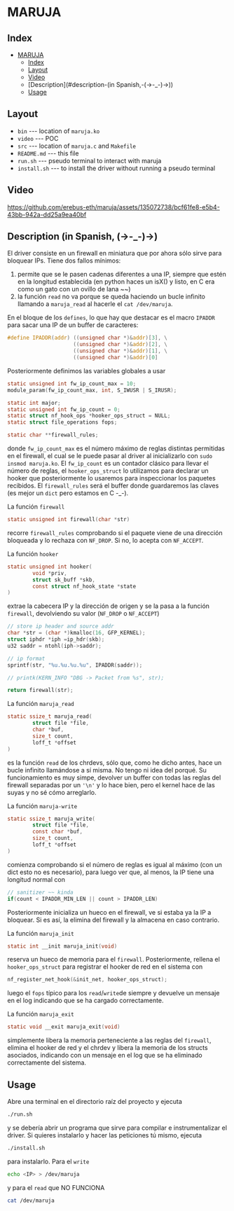 # MARUJA
## Index
- [MARUJA](#maruja)
  - [Index](#index)
  - [Layout](#layout)
  - [Video](#video)
  - [Description](#description-\(in Spanish,-\(->-_-\)->\))
  - [Usage](#usage)

## Layout
- `bin` --- location of `maruja.ko`
- `video` --- POC
- `src` --- location of `maruja.c` and `Makefile`
- `README.md` --- this file
- `run.sh` --- pseudo terminal to interact with maruja
- `install.sh` --- to install the driver without running a pseudo terminal

## Video
https://github.com/erebus-eth/maruja/assets/135072738/bcf61fe8-e5b4-43bb-942a-dd25a9ea40bf

## Description (in Spanish, (->-_-)->)
El driver consiste en un firewall en miniatura que por ahora sólo sirve para bloquear IPs. Tiene dos fallos mínimos:
1. permite que se le pasen cadenas diferentes a una IP, siempre que estén en la longitud establecida (en python haces un isX() y listo, en C era como un gato con un ovillo de lana ~~)
2. la función `read` no va porque se queda haciendo un bucle infinito llamando a `maruja_read` al hacerle el `cat /dev/maruja`.

En el bloque de los `defines`, lo que hay que destacar es el macro `IPADDR` para sacar una IP de un buffer de caracteres:

```c
#define IPADDR(addr) ((unsigned char *)&addr)[3], \
                     ((unsigned char *)&addr)[2], \
                     ((unsigned char *)&addr)[1], \
                     ((unsigned char *)&addr)[0]
```

Posteriormente definimos las variables globales a usar

```c
static unsigned int fw_ip_count_max = 10;
module_param(fw_ip_count_max, int, S_IWUSR | S_IRUSR);

static int major;
static unsigned int fw_ip_count = 0;
static struct nf_hook_ops *hooker_ops_struct = NULL;
static struct file_operations fops;

static char **firewall_rules;
```

donde `fw_ip_count_max` es el número máximo de reglas distintas permitidas en el firewall, el cual se le puede pasar al driver al inicializarlo con `sudo insmod maruja.ko`. El `fw_ip_count` es un contador clásico para llevar el número de reglas, el `hooker_ops_struct` lo utilizamos para declarar un hooker que posteriormente lo usaremos para inspeccionar los paquetes recibidos. El `firewall_rules` será el buffer donde guardaremos las claves (es mejor un `dict` pero estamos en C -_-).

La función `firewall`

```c
static unsigned int firewall(char *str)
```

recorre `firewall_rules` comprobando si el paquete viene de una dirección bloqueada y lo rechaza con `NF_DROP`. Si no, lo acepta con `NF_ACCEPT`.

La función `hooker`

```c
static unsigned int hooker(
        void *priv,
        struct sk_buff *skb,
        const struct nf_hook_state *state
)
```

extrae la cabecera IP y la dirección de origen y se la pasa a la función `firewall`, devolviendo su valor (`NF_DROP` o `NF_ACCEPT`)

```c
// store ip header and source addr
char *str = (char *)kmalloc(16, GFP_KERNEL);
struct iphdr *iph =ip_hdr(skb);
u32 saddr = ntohl(iph->saddr);

// ip format
sprintf(str, "%u.%u.%u.%u", IPADDR(saddr));

// printk(KERN_INFO "DBG -> Packet from %s", str);

return firewall(str);
```

La función `maruja_read`

```c
static ssize_t maruja_read(
        struct file *file,
        char *buf,
        size_t count,
        loff_t *offset
)
```

es la función `read` de los chrdevs, sólo que, como he dicho antes, hace un bucle infinito llamándose a sí misma. No tengo ni idea del porqué. Su funcionamiento es muy simpe, devolver un buffer con todas las reglas del firewall separadas por un `'\n'` y lo hace bien, pero el kernel hace de las suyas y no sé cómo arreglarlo.

La función `maruja-write`

```c
static ssize_t maruja_write(
        struct file *file,
        const char *buf,
        size_t count,
        loff_t *offset
)
```

comienza comprobando si el número de reglas es igual al máximo (con un dict esto no es necesario), para luego ver que, al menos, la IP tiene una longitud normal con
```c
// sanitizer ~~ kinda
if(count < IPADDR_MIN_LEN || count > IPADDR_LEN)
```

Posteriormente inicializa un hueco en el firewall, ve si estaba ya la IP a bloquear. Si es así, la elimina del firewall y la almacena en caso contrario.

La función `maruja_init`

```c
static int __init maruja_init(void) 
```

reserva un hueco de memoria para el `firewall`. Posteriormente, rellena el `hooker_ops_struct` para registrar el hooker de red en el sistema con

```c
nf_register_net_hook(&init_net, hooker_ops_struct);
```

luego el `fops` típico para los `read`/`write`de siempre y devuelve un mensaje en el log indicando que se ha cargado correctamente.

La función `maruja_exit`

```c
static void __exit maruja_exit(void)
```

simplemente libera la memoria perteneciente a las reglas del `firewall`, elimina el hooker de red y el chrdev y libera la memoria de los structs asociados, indicando con un mensaje en el log que se ha eliminado correctamente del sistema.


## Usage
Abre una terminal en el directorio raíz del proyecto y ejecuta

```bash
./run.sh
```

y se debería abrir un programa que sirve para compilar e instrumentalizar el driver. Si quieres instalarlo y hacer las peticiones tú mismo, ejecuta

```bash
./install.sh
```

para instalarlo. Para el `write`

```bash
echo <IP> > /dev/maruja
```

y para el `read` que NO FUNCIONA

```bash
cat /dev/maruja
```
